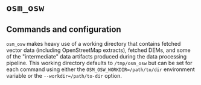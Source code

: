 # `osm_osw`

## Commands and configuration

`osm_osw` makes heavy use of a working directory that contains fetched vector
data (including OpenStreetMap extracts), fetched DEMs, and some of the
"intermediate" data artifacts produced during the data processing pipeline.
This working directory defaults to `/tmp/osm_osw` but can be set for each
command using either the `OSM_OSW_WORKDIR=/path/to/dir` environment variable or
the `--workdir=/path/to-dir` option.
